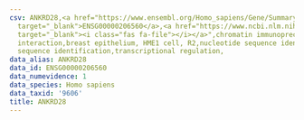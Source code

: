 ```yaml
---
csv: ANKRD28,<a href="https://www.ensembl.org/Homo_sapiens/Gene/Summary?db=core;g=ENSG00000206560"
  target="_blank">ENSG00000206560</a>,<a href="https://www.ncbi.nlm.nih.gov/pubmed/22863008"
  target="_blank"><i class="fas fa-file"></i></a>",chromatin immunoprecipitation assay,direct
  interaction,breast epithelium, HME1 cell, R2,nucleotide sequence identification,nucleotide
  sequence identification,transcriptional regulation,
data_alias: ANKRD28
data_id: ENSG00000206560
data_numevidence: 1
data_species: Homo sapiens
data_taxid: '9606'
title: ANKRD28
---
```

